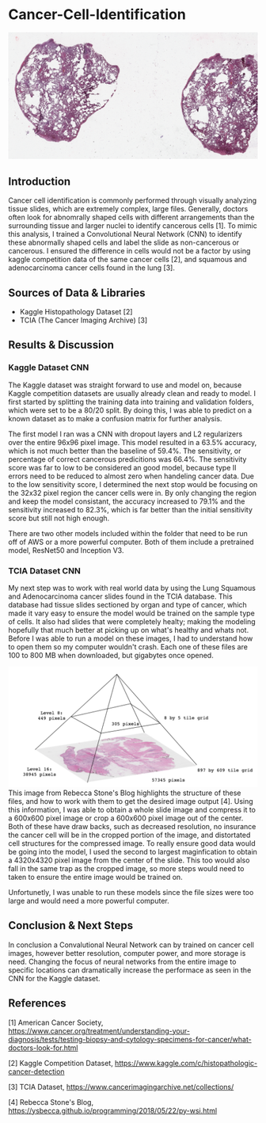 # Cancer-Cell-Identification

![image](https://github.com/stfrey/Cancer-Cell-Identification/blob/master/Images/TissueSlides.png)

## Introduction
Cancer cell identification is commonly performed through visually analyzing tissue slides, which are extremely complex, large files. Generally, doctors often look for abnomrally shaped cells with different arrangements than the surrounding tissue and larger nuclei to identify cancerous cells [1]. To mimic this analysis, I trained a Convolutional Neural Network (CNN) to identify these abnormally shaped cells and label the slide as non-cancerous or cancerous. I ensured the difference in cells would not be a factor by using kaggle competition data of the same cancer cells [2], and squamous and adenocarcinoma cancer cells found in the lung [3].

## Sources of Data & Libraries
- Kaggle Histopathology Dataset [2]
- TCIA (The Cancer Imaging Archive) [3]

## Results & Discussion
### Kaggle Dataset CNN
The Kaggle dataset was straight forward to use and model on, because Kaggle competition datasets are usually already clean and ready to model. I first started by splitting the training data into training and validation folders, which were set to be a 80/20 split. By doing this, I was able to predict on a known dataset as to make a confusion matrix for further analysis.

The first model I ran was a CNN with dropout layers and L2 regularizers over the entire 96x96 pixel image. This model resulted in a 63.5% accuracy, which is not much better than the baseline of 59.4%. The sensitivity, or percentage of correct cancerous predicitions was 66.4%. The sensitivity score was far to low to be considered an good model, because type II errors need to be reduced to almost zero when handeling cancer data. Due to the low sensitivity score, I determined the next stop would be focusing on the 32x32 pixel region the cancer cells were in. By only changing the region and keep the model consistant, the accuracy increased to 79.1% and the sensitivity increased to 82.3%, which is far better than the initial sensitivity score but still not high enough. 

There are two other models included within the folder that need to be run off of AWS or a more powerful computer. Both of them include a pretrained model, ResNet50 and Inception V3. 

### TCIA Dataset CNN
My next step was to work with real world data by using the Lung Squamous and Adenocarcinoma cancer slides found in the TCIA database. This database had tissue slides sectioned by organ and type of cancer, which made it vary easy to ensure the model would be trained on the sample type of cells. It also had slides that were completely healty; making the modeling hopefully that much better at picking up on what's healthy and whats not. Before I was able to run a model on these images, I had to understand how to open them so my computer wouldn't crash. Each one of these files are 100 to 800 MB when downloaded, but gigabytes once opened. 

![svsfile](https://github.com/stfrey/Cancer-Cell-Identification/blob/master/Images/svs_pyramid.png)
This image from Rebecca Stone's Blog highlights the structure of these files, and how to work with them to get the desired image output [4]. Using this information, I was able to obtain a whole slide image and compress it to a 600x600 pixel image or crop a 600x600 pixel image out of the center. Both of these have draw backs, such as decreased resolution, no insurance the cancer cell will be in the cropped portion of the image, and distortated cell structures for the compressed image. To really ensure good data would be going into the model, I used the second to largest maginfication to obtain a 4320x4320 pixel image from the center of the slide. This too would also fall in the same trap as the cropped image, so more steps would need to taken to ensure the entire image would be trained on.

Unfortunetly, I was unable to run these models since the file sizes were too large and would need a more powerful computer.

## Conclusion & Next Steps
In conclusion a Convalutional Neural Network can by trained on cancer cell images, however better resolution, computer power, and more storage is need. Changing the focus of neural networks from the entire image to specific locations can dramatically increase the performace as seen in the CNN for the Kaggle dataset. 



## References
[1] American Cancer Society, https://www.cancer.org/treatment/understanding-your-diagnosis/tests/testing-biopsy-and-cytology-specimens-for-cancer/what-doctors-look-for.html

[2] Kaggle Competition Dataset, https://www.kaggle.com/c/histopathologic-cancer-detection

[3] TCIA Dataset, https://www.cancerimagingarchive.net/collections/

[4] Rebecca Stone's Blog, https://ysbecca.github.io/programming/2018/05/22/py-wsi.html
